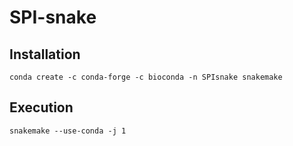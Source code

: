 # SPI-snake


## Installation
```
conda create -c conda-forge -c bioconda -n SPIsnake snakemake
```

## Execution
```
snakemake --use-conda -j 1
```
